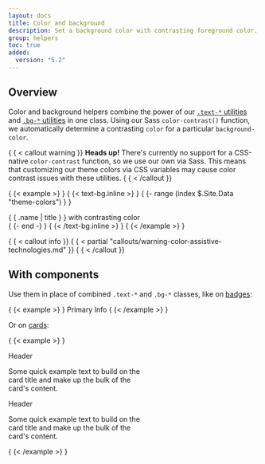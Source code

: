 ```yaml
---
layout: docs
title: Color and background
description: Set a background color with contrasting foreground color.
group: helpers
toc: true
added:
  version: "5.2"
---
```


## Overview

Color and background helpers combine the power of our [`.text-*` utilities](../utilities/colors.md) and [`.bg-*` utilities](../utilities/background.md) in one class. Using our Sass `color-contrast()`
function, we automatically determine a contrasting `color` for a particular
`background-color`.

{ { < callout warning }}
**Heads up!** There's currently no support for a CSS-native `color-contrast`
function, so we use our own via Sass. This means that customizing our theme
colors via CSS variables may cause color contrast issues with these utilities.
{ { < /callout }}

{ {< example >} }
{ {< text-bg.inline >} }
{ {- range (index $.Site.Data "theme-colors") } }
<div class="text-bg-{ { .name } } p-3">{ { .name | title } } with contrasting color</div>
{ {- end -} }
{ {< /text-bg.inline >} }
{ {< /example >} }

{ { < callout info }}
{ { < partial "callouts/warning-color-assistive-technologies.md" }}
{ { < /callout }}

## With components

Use them in place of combined `.text-*` and `.bg-*` classes, like
on [badges](../components/badge.md#background-colors):

{ {< example >} }
<span class="badge text-bg-primary">Primary</span>
<span class="badge text-bg-info">Info</span>
{ {< /example >} }

Or on [cards](../components/card.md#background-and-color):

{ {< example >} }
<div class="card text-bg-primary mb-3" style="max-width: 18rem;">
  <div class="card-header">Header</div>
  <div class="card-body">
    <p class="card-text">Some quick example text to build on the card title and make up the bulk of the card's content.</p>
  </div>
</div>
<div class="card text-bg-info mb-3" style="max-width: 18rem;">
  <div class="card-header">Header</div>
  <div class="card-body">
    <p class="card-text">Some quick example text to build on the card title and make up the bulk of the card's content.</p>
  </div>
</div>
{ {< /example >} }
